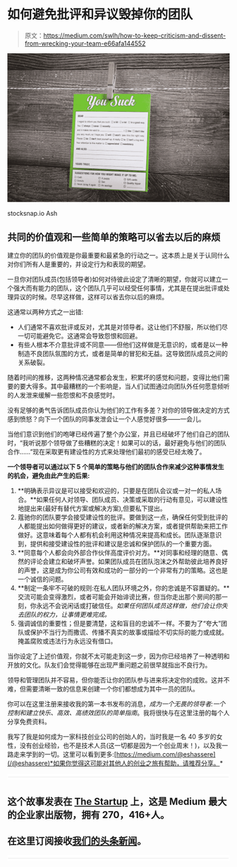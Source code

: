 # 如何避免批评和异议毁掉你的团队

> 原文：<https://medium.com/swlh/how-to-keep-criticism-and-dissent-from-wrecking-your-team-e66afa144552>

![](img/8f2ea0d1db114d81aa950711d3277934.png)

stocksnap.io Ash

## 共同的价值观和一些简单的策略可以省去以后的麻烦

建立你的团队的价值观是你最重要和最紧急的行动之一。这本质上是关于认同什么对你们所有人是重要的，并设定行为和表现的期望。

一旦你对团队成员(包括领导者)如何对待彼此设定了清晰的期望，你就可以建立一个强大而有能力的团队，这个团队几乎可以经受任何事情，尤其是在提出批评或处理异议的时候。尽早这样做，这样可以省去你以后的麻烦。

这通常以两种方式之一出错:

*   人们通常不喜欢批评或反对，尤其是对领导者。这让他们不舒服，所以他们尽一切可能避免它。这通常会导致怨恨和回避。
*   有些人根本不介意批评或不同意——但他们这样做是无意识的，或者是以一种制造不良团队氛围的方式，或者是简单的冒犯和无益。这导致团队成员之间的关系破裂。

随着时间的推移，这两种情况通常都会发生，积累坏的感觉和问题，变得比他们需要的要大得多。其中最糟糕的一个影响是，当人们试图通过向团队外任何愿意倾听的人发泄来缓解一些怨恨和不良感觉时。

没有足够的勇气告诉团队成员你认为他们的工作有多差？对你的领导做决定的方式感到愤怒？向下一个团队的同事发泄会让一个人感觉好很多——一会儿。

当他们意识到他们的咆哮已经传遍了整个办公室，并且已经破坏了他们自己的团队时，“我听说那个领导做了些糟糕的决定！如果可以的话，最好避免与他们的团队合作……”现在采取更有建设性的方式来处理他们最初的感受已经太晚了。

**一个领导者可以通过以下 5 个简单的策略与他们的团队合作来减少这种事情发生的机会，避免由此产生的后果:**

1.  **明确表示异议是可以接受和欢迎的，只要是在团队会议或一对一的私人场合。**如果任何人对领导、团队成员、决策或采取的行动有意见，可以建设性地提出来(最好有替代方案或解决方案),但要私下提出。
2.  蔻驰你的团队要学会接受建设性的批评。要做到这一点，确保任何受到批评的人都能提出如何做得更好的建议，或者新的解决方案，或者提供帮助来把工作做好。这意味着每个人都有机会利用这种情况来提高和成长。团队逐渐意识到，提供和接受建设性的批评和建议是忠诚和保护团队的一个重要方面。
3.  **同意每个人都会向外部合作伙伴高度评价对方。**对同事和经理的随意、偶然的评论会建立和破坏声誉。如果团队成员在团队泡沫之外帮助彼此培养良好的声誉，这是成为你公司有效和成功的一部分的一个非常有力的策略。这也是一个诚信的问题。
4.  **制定一条牢不可破的规则:在私人团队环境之外，你的忠诚是不容置疑的。**交流可能会变得激烈，或者可能会开始诽谤比赛，但当你走出那个房间的那一刻，你永远不会说闲话或打破信任。*如果任何团队成员这样做，他们会让你失去团队的权力，让事情更难完成。*
5.  强调诚信的重要性；但是要清楚，这和盲目的忠诚不一样。不要为了“夸大”团队或保护不当行为而撒谎、传播不真实的故事或描绘不切实际的能力或成就。掩盖腐败或违法行为永远没有借口。

当你设定了上述价值观，你就不太可能走到这一步，因为你已经培养了一种透明和开放的文化。队友们会觉得能够在出现严重问题之前很早就指出不良行为。

领导和管理团队并不容易，但你能否让你的团队参与进来将决定你的成败。这并不难，但需要清晰一致的信息来创建一个你们都想成为其中一员的团队。

你可以在这里注册来接收我的第一本书发布的消息，*成为一个无畏的领导者:一个控制和建立快乐、高效、高绩效团队的简单指南*。我将很快与在这里注册的每个人分享免费资料。

我写了我是如何成为一家科技创业公司的创始人的，当时我是一名 40 多岁的女性，没有创业经验，也不是技术人员(这一切都是因为一个创业周末！)，以及我一路走来学到的一切。这里可以看到更多:[https://medium.com/@eshassere](/@eshassere)*如果你觉得这可能对其他人的创业之旅有帮助，请推荐分享。*

![](img/731acf26f5d44fdc58d99a6388fe935d.png)

## 这个故事发表在 [The Startup](https://medium.com/swlh) 上，这是 Medium 最大的企业家出版物，拥有 270，416+人。

## 在这里订阅接收[我们的头条新闻](http://growthsupply.com/the-startup-newsletter/)。

![](img/731acf26f5d44fdc58d99a6388fe935d.png)
